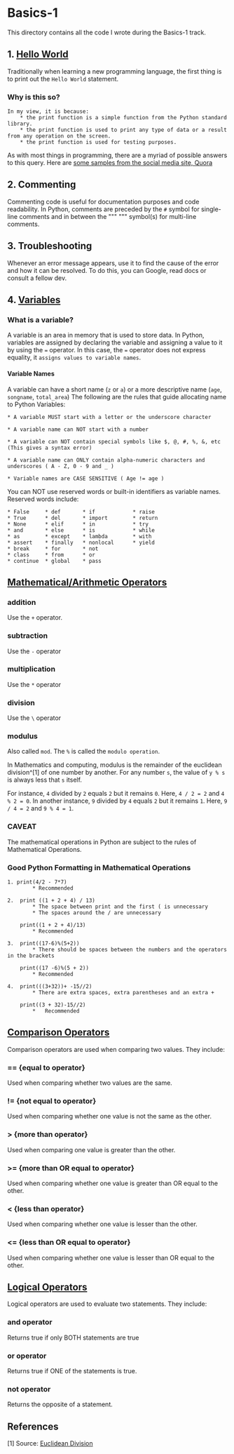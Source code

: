 # Basics-1

This directory contains all the code I wrote during the Basics-1 track.

## 1. [Hello World](Programming-In-Python\1-StackUp-Notes\Basics-1\Hello-World.py)

Traditionally when learning a new programming language, the first thing is to print out the ```Hello World``` statement.

### Why is this so?

    In my view, it is because:
        * the print function is a simple function from the Python standard library.
        * the print function is used to print any type of data or a result from any operation on the screen.
        * the print function is used for testing purposes.

 As with most things in programming, there are a myriad of possible answers to this query. Here are [some samples from the social media site, Quora](https://www.quora.com/Why-do-we-start-with-the-Hello-World?share=1)

## 2. Commenting

Commenting code is useful for documentation purposes and code readability.
In Python, comments are preceded by the ``` # ``` symbol for single-line comments and in between the """ """ symbol(s) for multi-line comments.

## 3. Troubleshooting

Whenever an error message appears, use it to find the cause of the error and how it can be resolved.
To do this, you can Google, read docs or consult a fellow dev.

## 4. [Variables](Programming-In-Python\1-StackUp-Notes\Basics-1\Variables.py)

### What is a variable?

A variable is an area in memory that is used to store data.
In Python, variables are assigned by declaring the variable and assigning a value to it by using the ```=``` operator.
In this case, the ```=``` operator does not express equality, it ```assigns values to variable names```.

#### Variable Names

A variable can have a short name (```z``` or ```a```) or a more descriptive name (```age```, ```songname```, ```total_area```)
The following are the rules that guide allocating name to Python Variables:

    * A variable MUST start with a letter or the underscore character

    * A variable name can NOT start with a number

    * A variable can NOT contain special symbols like $, @, #, %, &, etc (This gives a syntax error)

    * A variable name can ONLY contain alpha-numeric characters and underscores ( A - Z, 0 - 9 and _ )

    * Variable names are CASE SENSITIVE ( Age != age )
You can NOT use reserved words or built-in identifiers as variable names. Reserved words include:

    * False     * def       * if            * raise
    * True      * del       * import        * return
    * None      * elif      * in            * try
    * and       * else      * is            * while
    * as        * except    * lambda        * with
    * assert    * finally   * nonlocal      * yield
    * break     * for       * not
    * class     * from      * or
    * continue  * global    * pass 

## [Mathematical/Arithmetic Operators](Programming-In-Python\1-StackUp-Notes\Basics-1\Mathematical-Operators.py)

### addition

Use the ```+``` operator.

### subtraction

Use the ```-``` operator

### multiplication

Use the ```*``` operator

### division

Use the ```\``` operator

### modulus

Also called ```mod```.
The ```%``` is called the ```modulo operation```.

In Mathematics and computing, modulus is the remainder of the euclidean division^[1] of one number by another.
For any number ```s```, the value of ```y % s``` is always less that ```s``` itself.

For instance, ```4``` divided by ```2``` equals ```2``` but it remains ```0```. Here, ```4 / 2 = 2``` and ```4 % 2 = 0```.
In another instance, ```9``` divided by ```4``` equals ```2``` but it remains ```1```. Here, ```9 / 4 = 2``` and ```9 % 4 = 1```.

### CAVEAT

The mathematical operations in Python are subject to the rules of Mathematical Operations.

### Good Python Formatting in Mathematical Operations

    1. print(4/2 - 7*7)
            * Recommended

    2.  print ((1 + 2 + 4) / 13)
            * The space between print and the first ( is unnecessary
            * The spaces around the / are unnecessary
    
        print((1 + 2 + 4)/13)
            * Recommended

    3.  print((17-6)%(5+2))
            * There should be spaces between the numbers and the operators in the brackets
        
        print((17 -6)%(5 + 2))
            * Recommended

    4.  print(((3+32))+ -15//2)
            * There are extra spaces, extra parentheses and an extra +

        print((3 + 32)-15//2)
            *   Recommended

## [Comparison Operators](Programming-In-Python\1-StackUp-Notes\Basics-1\Comparison-Operators.py)

Comparison operators are used when comparing two values.
They include:

### == {equal to operator}

Used when comparing whether two values are the same.

### != {not equal to operator}

Used when comparing whether one value is not the same as the other.

### > {more than operator}

Used when comparing one value is greater than the other.

### >= {more than OR equal to operator}

Used when comparing whether one value is greater than OR equal to the other.

### < {less than operator}

Used when comparing whether one value is lesser than the other.

### <= {less than OR equal to operator}

Used when comparing whether one value is lesser than OR equal to the other.

## [Logical Operators](Programming-In-Python\1-StackUp-Notes\Basics-1\Logical-Operators.py)

Logical operators are used to evaluate two statements. They include:

### and operator

Returns true if only BOTH statements are true

### or operator

Returns true if ONE of the statements is true.

### not operator

Returns the opposite of a statement.

## References

[1] Source: [Euclidean Division](https://en.wikipedia.org/wiki/Euclidean_division)
